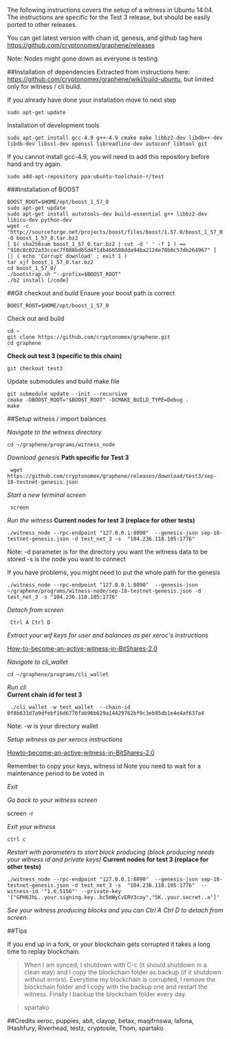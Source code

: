 The following instructions covers the setup of a witness in Ubuntu 14.04. The instructions are specific for the Test 3 release, but should be easily ported to other releases.

You can get latest version with chain id, genesis, and github tag here https://github.com/cryptonomex/graphene/releases

Note: Nodes might gone down as everyone is testing.

##Installation of dependencies
Extracted from instructions here: https://github.com/cryptonomex/graphene/wiki/build-ubuntu, but limited only for witness / cli build.

If you already have done your installation move to next step

    sudo apt-get update

Installation of development tools

    sudo apt-get install gcc-4.9 g++-4.9 cmake make libbz2-dev libdb++-dev libdb-dev libssl-dev openssl libreadline-dev autoconf libtool git

If you cannot install gcc-4.9, you will need to add this repository before hand and try again.

    sudo add-apt-repository ppa:ubuntu-toolchain-r/test

###Installation of BOOST

    BOOST_ROOT=$HOME/opt/boost_1_57_0
    sudo apt-get update
    sudo apt-get install autotools-dev build-essential g++ libbz2-dev libicu-dev python-dev
    wget -c 'http://sourceforge.net/projects/boost/files/boost/1.57.0/boost_1_57_0.tar.bz2/download' -O boost_1_57_0.tar.bz2
    [ $( sha256sum boost_1_57_0.tar.bz2 | cut -d ' ' -f 1 ) == "910c8c022a33ccec7f088bd65d4f14b466588dda94ba2124e78b8c57db264967" ] || ( echo 'Corrupt download' ; exit 1 )
    tar xjf boost_1_57_0.tar.bz2
    cd boost_1_57_0/
    ./bootstrap.sh "--prefix=$BOOST_ROOT"
    ./b2 install [/code]

##Git  checkout and build
Ensure your boost path is correct

    BOOST_ROOT=$HOME/opt/boost_1_57_0

Check out and build

    cd ~
    git clone https://github.com/cryptonomex/graphene.git
    cd graphene

**Check out test 3 (specific to this chain)**

    git checkout test3

Update submodules and build make file
 
    git submodule update --init --recursive
    cmake -DBOOST_ROOT="$BOOST_ROOT" -DCMAKE_BUILD_TYPE=Debug .
    make 


##Setup witness / import balances

_Navigate to the witness directory_

    cd ~/graphene/programs/witness_node

_Download genesis_ 
**Path specific for Test 3**

     wget https://github.com/cryptonomex/graphene/releases/download/test3/sep-18-testnet-genesis.json

_Start a new terminal screen_

     screen

_Run the witness_
**Current nodes for test 3 (replace for other tests)**

    ./witness_node --rpc-endpoint "127.0.0.1:8090"  --genesis-json sep-18-testnet-genesis.json -d test_net_3 -s  "104.236.118.105:1776"

Note: 
-d parameter is for the directory you want the witness data to be stored
-s is the node you want to connect

If you have problems, you might need to put the whole path for the genesis

    ./witness_node --rpc-endpoint "127.0.0.1:8090"  --genesis-json ~/graphene/programs/witness-node/sep-18-testnet-genesis.json -d test_net_3 -s "104.236.118.105:1776" 

_Detach from screen_

     Ctrl A Ctrl D

_Extract your wif keys for user and balances as per xeroc's instructions_

[How-to-become-an-active-witness-in-BitShares-2.0](https://github.com/cryptonomex/graphene/wiki/How%20to%20become%20an%20active%20witness%20in%20BitShares%202.0)

_Navigate to cli_wallet_

    cd ~/graphene/programs/cli_wallet

_Run cli_  
**Current chain id for test 3**

     ./cli_wallet -w test_wallet  --chain-id 0f8b631d7a9dfebf16d6776fab96b629a14429762bf9c3eb95db1e4e4af637a4

Note:
-w is your directory wallet

_Setup witness as per xerocs instructions_ 

[Howto-become-an-active-witness-in-BitShares-2.0](https://github.com/cryptonomex/graphene/wiki/How%20to%20become%20an%20active%20witness%20in%20BitShares%202.0)


Remember to copy your keys, witness id
Note you need to wait for a maintenance period to be voted in

_Exit_

_Go back to your witness screen_

  screen -r 

_Exit your witness_

    ctrl c

_Restart with parameters to start block producing (block producing needs your witness id and private keys)_ **Current nodes for test 3 (replace for other tests)**

    ./witness_node --rpc-endpoint "127.0.0.1:8090"  --genesis-json sep-18-testnet-genesis.json -d test_net_3 -s  "104.236.118.105:1776"  --witness-id '"1.6.5156"' --private-key '["GPH6JhL..your.signing.key..bc5mWyCvERV3coy","5K..your.secret..a"]'

_See your witness producing blocks and 
you can Ctrl A Ctrl D to detach from screen._

##Tips

If you end up in a fork, or your blockchain gets corrupted it takes a long time to replay blockchain.

>When I am synced, I shutdown with C-c (it should shutdown in a clean way) and I copy the blockchain folder as       backup (if it shutdown without errors).
>Everytime my blockchain is corrupted, I remove the blockchain folder and I copy with the backup one and restart    the witness.
>Finally I backup the blockchain folder every day.

>spartako

##Credits
xeroc, puppies, abit, clayop, betax, maqifrnswa, lafona, IHashfury, Riverhead, testz,  cryptosile, Thom, spartako